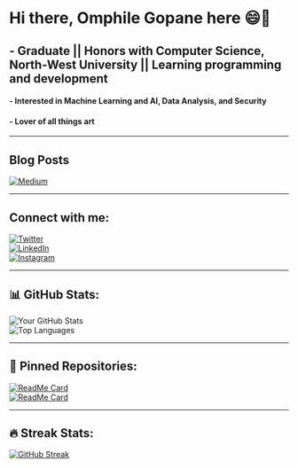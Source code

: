 # Hi there, Omphile Gopane here 😄👋  
## - Graduate || Honors with Computer Science, North-West University || Learning programming and development  
#### - Interested in Machine Learning and AI, Data Analysis, and Security  
#### - Lover of all things art  

---

## Blog Posts  
[![Medium](https://img.shields.io/badge/-Medium-black?style=flat-square&logo=medium)](https://medium.com/@omphilegopane913)  

---

## Connect with me:  
[![Twitter](https://img.shields.io/badge/-Twitter-blue?style=flat-square&logo=twitter)](https://twitter.com/@___Grreeyy___)  
[![LinkedIn](https://img.shields.io/badge/-LinkedIn-blue?style=flat-square&logo=linkedin)](https://www.linkedin.com/in/omphilegopane/)  
[![Instagram](https://img.shields.io/badge/-Instagram-purple?style=flat-square&logo=instagram)](https://www.instagram.com/___grreeyy___/)  

---

## 📊 GitHub Stats:  
![Your GitHub Stats](https://github-readme-stats.vercel.app/api?username=TimothyGrey1005&show_icons=true&theme=radical)  
![Top Languages](https://github-readme-stats.vercel.app/api/top-langs/?username=TimothyGrey1005&layout=compact&theme=radical)  

---

## 🚀 Pinned Repositories:  
[![ReadMe Card](https://github-readme-stats.vercel.app/api/pin/?username=TimothyGrey1005&repo=Apple-Inc.-Stock-Price-Prediction&theme=radical)](https://github.com/OmphileGopane/Apple-Inc.-Stock-Price-Prediction)  
[![ReadMe Card](https://github-readme-stats.vercel.app/api/pin/?username=TimothyGrey1005&repo=country-population-analysis&theme=radical)](https://github.com/OmphileGopane/country-population-analysis)  

---

## 🔥 Streak Stats:  
[![GitHub Streak](https://streak-stats.demolab.com/?user=TimothyGrey1005&theme=radical)](https://git.io/streak-stats)
